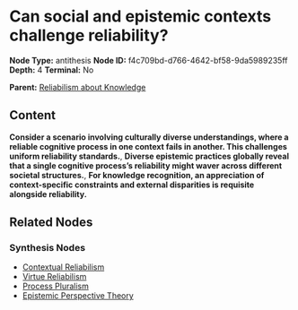 # Can social and epistemic contexts challenge reliability?

**Node Type:** antithesis
**Node ID:** f4c709bd-d766-4642-bf58-9da5989235ff
**Depth:** 4
**Terminal:** No

**Parent:** [Reliabilism about Knowledge](reliabilism-about-knowledge-synthesis-c27ff06b-bf24-465d-844c-754d2e8373a5.md)

## Content

**Consider a scenario involving culturally diverse understandings, where a reliable cognitive process in one context fails in another. This challenges uniform reliability standards.**, **Diverse epistemic practices globally reveal that a single cognitive process’s reliability might waver across different societal structures.**, **For knowledge recognition, an appreciation of context-specific constraints and external disparities is requisite alongside reliability.**

## Related Nodes

### Synthesis Nodes

- [Contextual Reliabilism](contextual-reliabilism-synthesis-da86598e-baac-4d7c-95a8-443246632b86.md)
- [Virtue Reliabilism](virtue-reliabilism-synthesis-a690947f-b4f1-430b-bd63-6c79c16e8106.md)
- [Process Pluralism](process-pluralism-synthesis-0dfd8378-d36e-4985-919c-30c09ee08851.md)
- [Epistemic Perspective Theory](epistemic-perspective-theory-synthesis-ae9b514d-d2c5-46bb-8f1a-91bbd2d55bd9.md)
